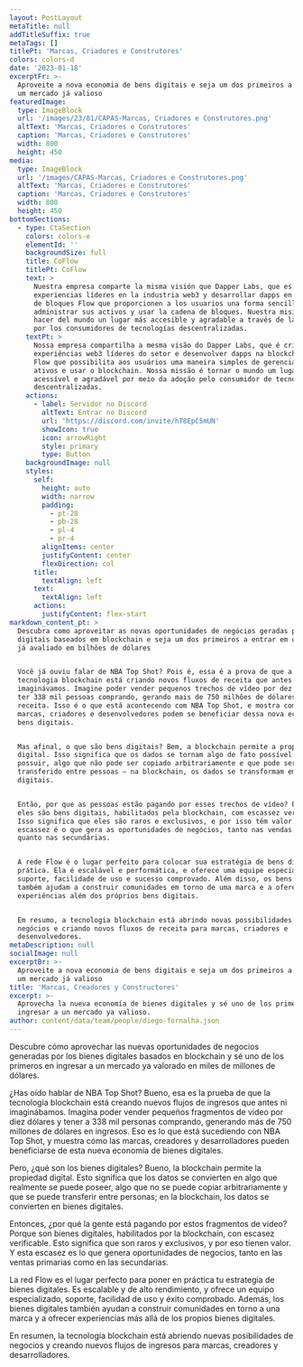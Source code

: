 ```yaml
---
layout: PostLayout
metaTitle: null
addTitleSuffix: true
metaTags: []
titlePt: 'Marcas, Criadores e Construtores'
colors: colors-d
date: '2023-01-18'
excerptFr: >-
  Aproveite a nova economia de bens digitais e seja um dos primeiros a entrar em
  um mercado já valioso
featuredImage:
  type: ImageBlock
  url: '/images/23/01/CAPAS-Marcas, Criadores e Construtores.png'
  altText: 'Marcas, Criadores e Construtores'
  caption: 'Marcas, Criadores e Construtores'
  width: 800
  height: 450
media:
  type: ImageBlock
  url: '/images/CAPAS-Marcas, Criadores e Construtores.png'
  altText: 'Marcas, Criadores e Construtores'
  caption: 'Marcas, Criadores e Construtores'
  width: 800
  height: 450
bottomSections:
  - type: CtaSection
    colors: colors-e
    elementId: ''
    backgroundSize: full
    title: CoFlow
    titlePt: CoFlow
    text: >
      Nuestra empresa comparte la misma visión que Dapper Labs, que es crear
      experiencias líderes en la industria web3 y desarrollar dapps en la cadena
      de bloques Flow que proporcionen a los usuarios una forma sencilla de
      administrar sus activos y usar la cadena de bloques. Nuestra misión es
      hacer del mundo un lugar más accesible y agradable a través de la adopción
      por los consumidores de tecnologías descentralizadas.
    textPt: >
      Nossa empresa compartilha a mesma visão do Dapper Labs, que é criar
      experiências web3 líderes do setor e desenvolver dapps na blockchain da
      Flow que possibilita aos usuários uma maneira simples de gerenciar seus
      ativos e usar o blockchain. Nossa missão é tornar o mundo um lugar mais
      acessível e agradável por meio da adoção pelo consumidor de tecnologias
      descentralizadas.
    actions:
      - label: Servidor no Discord
        altText: Entrar no Discord
        url: 'https://discord.com/invite/hT8EpC5mUN'
        showIcon: true
        icon: arrowRight
        style: primary
        type: Button
    backgroundImage: null
    styles:
      self:
        height: auto
        width: narrow
        padding:
          - pt-28
          - pb-28
          - pl-4
          - pr-4
        alignItems: center
        justifyContent: center
        flexDirection: col
      title:
        textAlign: left
      text:
        textAlign: left
      actions:
        justifyContent: flex-start
markdown_content_pt: >
  Descubra como aproveitar as novas oportunidades de negócios geradas pelos bens
  digitais baseados em blockchain e seja um dos primeiros a entrar em um mercado
  já avaliado em bilhões de dólares


  Você já ouviu falar de NBA Top Shot? Pois é, essa é a prova de que a
  tecnologia blockchain está criando novos fluxos de receita que antes nem
  imaginávamos. Imagine poder vender pequenos trechos de vídeo por dez dólares e
  ter 338 mil pessoas comprando, gerando mais de 750 milhões de dólares em
  receita. Isso é o que está acontecendo com NBA Top Shot, e mostra como as
  marcas, criadores e desenvolvedores podem se beneficiar dessa nova economia de
  bens digitais.


  Mas afinal, o que são bens digitais? Bem, a blockchain permite a propriedade
  digital. Isso significa que os dados se tornam algo de fato possível de se
  possuir, algo que não pode ser copiado arbitrariamente e que pode ser
  transferido entre pessoas – na blockchain, os dados se transformam em bens
  digitais.


  Então, por que as pessoas estão pagando por esses trechos de vídeo? Porque
  eles são bens digitais, habilitados pela blockchain, com escassez verificável.
  Isso significa que eles são raros e exclusivos, e por isso têm valor. E essa
  escassez é o que gera as oportunidades de negócios, tanto nas vendas primárias
  quanto nas secundárias.


  A rede Flow é o lugar perfeito para colocar sua estratégia de bens digitais em
  prática. Ela é escalável e performática, e oferece uma equipe especializada,
  suporte, facilidade de uso e sucesso comprovado. Além disso, os bens digitais
  também ajudam a construir comunidades em torno de uma marca e a oferecer
  experiências além dos próprios bens digitais.


  Em resumo, a tecnologia blockchain está abrindo novas possibilidades de
  negócios e criando novos fluxos de receita para marcas, criadores e
  desenvolvedores.
metaDescription: null
socialImage: null
excerptBr: >-
  Aproveite a nova economia de bens digitais e seja um dos primeiros a entrar em
  um mercado já valioso
title: 'Marcas, Creadores y Constructores'
excerpt: >-
  Aprovecha la nueva economía de bienes digitales y sé uno de los primeros en
  ingresar a un mercado ya valioso.
author: content/data/team/people/diego-fornalha.json
---
```




Descubre cómo aprovechar las nuevas oportunidades de negocios generadas por los bienes digitales basados en blockchain y sé uno de los primeros en ingresar a un mercado ya valorado en miles de millones de dólares.

¿Has oído hablar de NBA Top Shot? Bueno, esa es la prueba de que la tecnología blockchain está creando nuevos flujos de ingresos que antes ni imaginábamos. Imagina poder vender pequeños fragmentos de video por diez dólares y tener a 338 mil personas comprando, generando más de 750 millones de dólares en ingresos. Eso es lo que está sucediendo con NBA Top Shot, y muestra cómo las marcas, creadores y desarrolladores pueden beneficiarse de esta nueva economía de bienes digitales.

Pero, ¿qué son los bienes digitales? Bueno, la blockchain permite la propiedad digital. Esto significa que los datos se convierten en algo que realmente se puede poseer, algo que no se puede copiar arbitrariamente y que se puede transferir entre personas; en la blockchain, los datos se convierten en bienes digitales.

Entonces, ¿por qué la gente está pagando por estos fragmentos de video? Porque son bienes digitales, habilitados por la blockchain, con escasez verificable. Esto significa que son raros y exclusivos, y por eso tienen valor. Y esta escasez es lo que genera oportunidades de negocios, tanto en las ventas primarias como en las secundarias.

La red Flow es el lugar perfecto para poner en práctica tu estrategia de bienes digitales. Es escalable y de alto rendimiento, y ofrece un equipo especializado, soporte, facilidad de uso y éxito comprobado. Además, los bienes digitales también ayudan a construir comunidades en torno a una marca y a ofrecer experiencias más allá de los propios bienes digitales.

En resumen, la tecnología blockchain está abriendo nuevas posibilidades de negocios y creando nuevos flujos de ingresos para marcas, creadores y desarrolladores.



